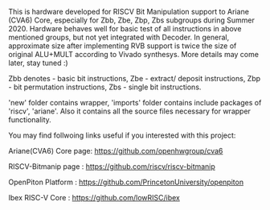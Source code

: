 This is hardware developed for RISCV Bit Manipulation support to Ariane (CVA6) Core, especially for Zbb, Zbe, Zbp, Zbs subgroups during Summer 2020.
Hardware behaves well for basic test of all instructions in above mentioned groups, but not yet integrated with Decoder. In general, approximate size after implementing RVB support is twice the size of original ALU+MULT according to Vivado synthesys. More details may come later, stay tuned :)

Zbb denotes - basic bit instructions, Zbe - extract/ deposit instructions, Zbp - bit permutation instructions, Zbs - single bit instructions.  

'new' folder contains wrapper, 'imports' folder contains include packages of 'riscv', 'ariane'. Also it contains all the source files necessary for wrapper functionality.  

You may find follwoing links useful if you interested with this project:

Ariane(CVA6) Core page: https://github.com/openhwgroup/cva6

RISCV-Bitmanip page   : https://github.com/riscv/riscv-bitmanip

OpenPiton Platform    : https://github.com/PrincetonUniversity/openpiton

Ibex RISC-V Core      : https://github.com/lowRISC/ibex

